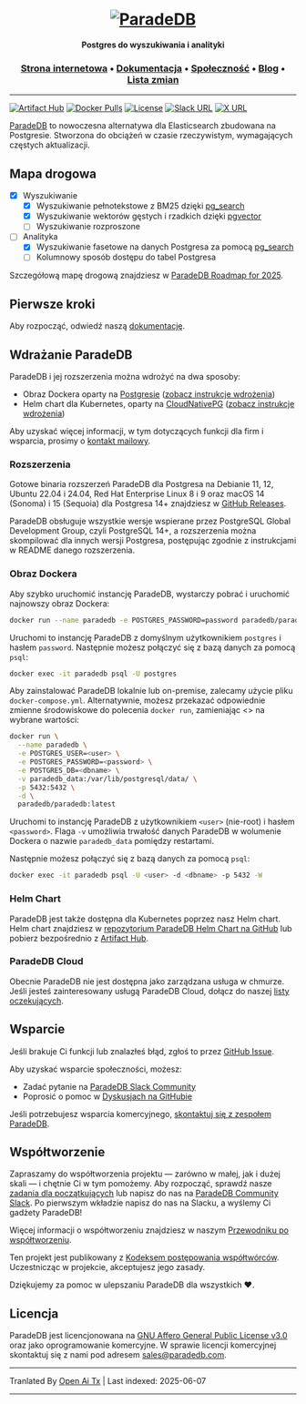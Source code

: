 <h1 align="center">
  <a href="https://paradedb.com"><img src="https://raw.githubusercontent.com/paradedb/paradedb/dev/docs/logo/readme.svg" alt="ParadeDB"></a>
<br>
</h1>

<p align="center">
  <b>Postgres do wyszukiwania i analityki</b> <br />
</p>

<h3 align="center">
  <a href="https://paradedb.com">Strona internetowa</a> &bull;
  <a href="https://docs.paradedb.com">Dokumentacja</a> &bull;
  <a href="https://join.slack.com/t/paradedbcommunity/shared_invite/zt-32abtyjg4-yoYoi~RPh9MSW8tDbl0BQw">Społeczność</a> &bull;
  <a href="https://paradedb.com/blog/">Blog</a> &bull;
  <a href="https://docs.paradedb.com/changelog/">Lista zmian</a>
</h3>

---

[![Artifact Hub](https://img.shields.io/endpoint?url=https://artifacthub.io/badge/repository/paradedb)](https://artifacthub.io/packages/search?repo=paradedb)
[![Docker Pulls](https://img.shields.io/docker/pulls/paradedb/paradedb)](https://hub.docker.com/r/paradedb/paradedb)
[![License](https://img.shields.io/github/license/paradedb/paradedb?color=blue)](https://github.com/paradedb/paradedb?tab=AGPL-3.0-1-ov-file#readme)
[![Slack URL](https://img.shields.io/badge/Join%20Slack-purple?logo=slack&link=https%3A%2F%2Fjoin.slack.com%2Ft%2Fparadedbcommunity%2Fshared_invite%2Fzt-32abtyjg4-yoYoi~RPh9MSW8tDbl0BQw)](https://join.slack.com/t/paradedbcommunity/shared_invite/zt-32abtyjg4-yoYoi~RPh9MSW8tDbl0BQw)
[![X URL](https://img.shields.io/twitter/url?url=https%3A%2F%2Ftwitter.com%2Fparadedb&label=Follow%20%40paradedb)](https://x.com/paradedb)

[ParadeDB](https://paradedb.com) to nowoczesna alternatywa dla Elasticsearch zbudowana na Postgresie. Stworzona do obciążeń w czasie rzeczywistym, wymagających częstych aktualizacji.

## Mapa drogowa

- [x] Wyszukiwanie
  - [x] Wyszukiwanie pełnotekstowe z BM25 dzięki [pg_search](https://github.com/paradedb/paradedb/tree/dev/pg_search#overview)
  - [x] Wyszukiwanie wektorów gęstych i rzadkich dzięki [pgvector](https://github.com/pgvector/pgvector#pgvector)
  - [ ] Wyszukiwanie rozproszone
- [ ] Analityka
  - [x] Wyszukiwanie fasetowe na danych Postgresa za pomocą [pg_search](https://github.com/paradedb/paradedb/tree/dev/pg_search#overview)
  - [ ] Kolumnowy sposób dostępu do tabel Postgresa

Szczegółową mapę drogową znajdziesz w [ParadeDB Roadmap for 2025](https://github.com/orgs/paradedb/discussions/2041).

## Pierwsze kroki

Aby rozpocząć, odwiedź naszą [dokumentację](https://docs.paradedb.com).

## Wdrażanie ParadeDB

ParadeDB i jej rozszerzenia można wdrożyć na dwa sposoby:

- Obraz Dockera oparty na [Postgresie](https://hub.docker.com/_/postgres) ([zobacz instrukcje wdrożenia](https://docs.paradedb.com/deploy/aws))
- Helm chart dla Kubernetes, oparty na [CloudNativePG](https://artifacthub.io/packages/helm/cloudnative-pg/cloudnative-pg) ([zobacz instrukcje wdrożenia](https://docs.paradedb.com/deploy/helm))

Aby uzyskać więcej informacji, w tym dotyczących funkcji dla firm i wsparcia, prosimy o [kontakt mailowy](mailto:sales@paradedb.com).

### Rozszerzenia

Gotowe binaria rozszerzeń ParadeDB dla Postgresa na Debianie 11, 12, Ubuntu 22.04 i 24.04, Red Hat Enterprise Linux 8 i 9 oraz macOS 14 (Sonoma) i 15 (Sequoia) dla Postgresa 14+ znajdziesz w [GitHub Releases](https://github.com/paradedb/paradedb/releases/latest).

ParadeDB obsługuje wszystkie wersje wspierane przez PostgreSQL Global Development Group, czyli PostgreSQL 14+, a rozszerzenia można skompilować dla innych wersji Postgresa, postępując zgodnie z instrukcjami w README danego rozszerzenia.

### Obraz Dockera

Aby szybko uruchomić instancję ParadeDB, wystarczy pobrać i uruchomić najnowszy obraz Dockera:

```bash
docker run --name paradedb -e POSTGRES_PASSWORD=password paradedb/paradedb
```

Uruchomi to instancję ParadeDB z domyślnym użytkownikiem `postgres` i hasłem `password`. Następnie możesz połączyć się z bazą danych za pomocą `psql`:

```bash
docker exec -it paradedb psql -U postgres
```

Aby zainstalować ParadeDB lokalnie lub on-premise, zalecamy użycie pliku `docker-compose.yml`. Alternatywnie, możesz przekazać odpowiednie zmienne środowiskowe do polecenia `docker run`, zamieniając <> na wybrane wartości:

```bash
docker run \
  --name paradedb \
  -e POSTGRES_USER=<user> \
  -e POSTGRES_PASSWORD=<password> \
  -e POSTGRES_DB=<dbname> \
  -v paradedb_data:/var/lib/postgresql/data/ \
  -p 5432:5432 \
  -d \
  paradedb/paradedb:latest
```

Uruchomi to instancję ParadeDB z użytkownikiem `<user>` (nie-root) i hasłem `<password>`. Flaga `-v` umożliwia trwałość danych ParadeDB w wolumenie Dockera o nazwie `paradedb_data` pomiędzy restartami.

Następnie możesz połączyć się z bazą danych za pomocą `psql`:

```bash
docker exec -it paradedb psql -U <user> -d <dbname> -p 5432 -W
```

### Helm Chart

ParadeDB jest także dostępna dla Kubernetes poprzez nasz Helm chart. Helm chart znajdziesz w [repozytorium ParadeDB Helm Chart na GitHub](https://github.com/paradedb/charts) lub pobierz bezpośrednio z [Artifact Hub](https://artifacthub.io/packages/helm/paradedb/paradedb).

### ParadeDB Cloud

Obecnie ParadeDB nie jest dostępna jako zarządzana usługa w chmurze. Jeśli jesteś zainteresowany usługą ParadeDB Cloud, dołącz do naszej [listy oczekujących](https://form.typeform.com/to/jHkLmIzx).

## Wsparcie

Jeśli brakuje Ci funkcji lub znalazłeś błąd, zgłoś to przez
[GitHub Issue](https://github.com/paradedb/paradedb/issues/new/choose).

Aby uzyskać wsparcie społeczności, możesz:

- Zadać pytanie na [ParadeDB Slack Community](https://join.slack.com/t/paradedbcommunity/shared_invite/zt-32abtyjg4-yoYoi~RPh9MSW8tDbl0BQw)
- Poprosić o pomoc w [Dyskusjach na GitHubie](https://github.com/paradedb/paradedb/discussions)

Jeśli potrzebujesz wsparcia komercyjnego, [skontaktuj się z zespołem ParadeDB](mailto:sales@paradedb.com).

## Współtworzenie

Zapraszamy do współtworzenia projektu — zarówno w małej, jak i dużej skali — i chętnie Ci w tym pomożemy. Aby rozpocząć, sprawdź nasze [zadania dla początkujących](https://github.com/paradedb/paradedb/labels/good%20first%20issue)
lub napisz do nas na [ParadeDB Community Slack](https://join.slack.com/t/paradedbcommunity/shared_invite/zt-32abtyjg4-yoYoi~RPh9MSW8tDbl0BQw). Po pierwszym wkładzie napisz do nas na Slacku, a wyślemy Ci gadżety ParadeDB!

Więcej informacji o współtworzeniu znajdziesz w naszym
[Przewodniku po współtworzeniu](https://raw.githubusercontent.com/paradedb/paradedb/dev/CONTRIBUTING.md).

Ten projekt jest publikowany z [Kodeksem postępowania współtwórców](https://raw.githubusercontent.com/paradedb/paradedb/dev/CODE_OF_CONDUCT.md).
Uczestnicząc w projekcie, akceptujesz jego zasady.

Dziękujemy za pomoc w ulepszaniu ParadeDB dla wszystkich :heart:.

## Licencja

ParadeDB jest licencjonowana na [GNU Affero General Public License v3.0](https://raw.githubusercontent.com/paradedb/paradedb/dev/LICENSE) oraz jako oprogramowanie komercyjne. W sprawie licencji komercyjnej skontaktuj się z nami pod adresem [sales@paradedb.com](mailto:sales@paradedb.com).

---

Tranlated By [Open Ai Tx](https://github.com/OpenAiTx/OpenAiTx) | Last indexed: 2025-06-07

---